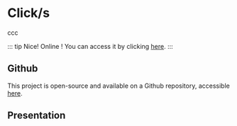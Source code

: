 # Click/s <Badge type="warning" text="v0.1.0" />

ccc

::: tip Nice!
Online ! You can access it by clicking [here](https://alxishenry.github.io/cpstest/).
:::

## Github

This project is open-source and available on a Github repository, accessible [here](https://github.com/AlxisHenry/cpstest). 

## Presentation